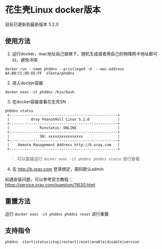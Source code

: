 # 花生壳Linux docker版本

目前已更新到最新版本 5.2.0

## 使用方法

1. 运行docker，mac地址自己替换下，随机生成或者用自己的物理网卡地址都可以，避免冲突
```shell
docker run --name phddns --privileged -d  --mac-address AA:BB:CC:DD:EE:FF  olbeta/phddns
```
2. 进入docker容器
```shell
docker exec -it phddns /bin/bash
```
3. 在docker容器查看花生壳SN
```shell
phddns status
 +--------------------------------------------------+
 |          Oray PeanutHull Linux 5.2.0             |
 +--------------------------------------------------+
 |              Runstatus: ONLINE                   |
 +--------------------------------------------------+
 |              SN: xxxxxxxxxxxxxxxx                |
 +--------------------------------------------------+
 |    Remote Management Address http://b.oray.com   |
 +--------------------------------------------------+
```
> 可以直接运行 `docker exec -it phddns phddns status` 进行查看

4. 去 http://b.oray.com 登录绑定，密码默认admin 

如遇安装问题，可以参考官方教程：https://service.oray.com/question/11630.html

## 重置方法

运行 `docker exec -it phddns phddns reset` 进行重置

## 支持指令

    phddns  start|status|stop|restart|reset|enable|disable|version